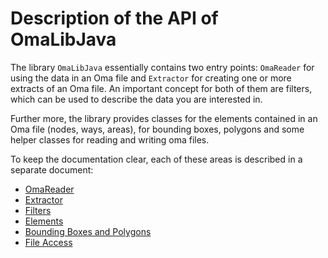 # Description of the API of OmaLibJava

The library `OmaLibJava` essentially contains two entry points:
`OmaReader` for using the data in an Oma file and `Extractor` for
creating one or more extracts of an Oma file. An important concept for
both of them are filters, which can be used to describe the data you
are interested in.

Further more, the library provides classes for the elements contained
in an Oma file (nodes, ways, areas), for bounding boxes, polygons and
some helper classes for reading and writing oma files.

To keep the documentation clear, each of these areas is described in a
separate document:

* [OmaReader](/api/OMAREADER.md)
* [Extractor](/api/EXTRACTOR.md)
* [Filters](/api/FILTERS.md)
* [Elements](/api/ELEMENTS.md)
* [Bounding Boxes and Polygons](/api/BBANDPOLYGONS.md)
* [File Access](/api/FILEACCESS.md)

